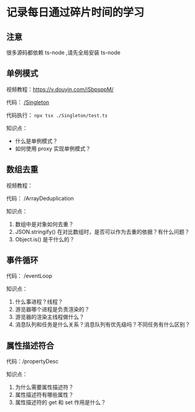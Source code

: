 # 记录每日通过碎片时间的学习

## 注意

很多源码都依赖 ts-node ,请先全局安装 ts-node

## 单例模式

视频教程：https://v.douyin.com/iSbpsppM/

代码： [/Singleton](https://github.com/coderPerseus/daily/tree/main/Singleton)

代码执行： `npx tsx ./Singleton/test.ts`

知识点：

- 什么是单例模式？
- 如何使用 proxy 实现单例模式？

## 数组去重

视频教程：

代码： /ArrayDeduplication

知识点：

1. 数组中是对象如何去重？
2. JSON.stringify() 在对比数组时，是否可以作为去重的依据？有什么问题？
3. Object.is() 是干什么的？

## 事件循环

代码： /eventLoop

知识点：

1. 什么事进程？线程？
2. 游览器哪个进程是负责渲染的？
3. 游览器的渲染主线程做什么？
4. 消息队列和任务是什么关系？消息队列有优先级吗？不同任务有什么区别？

## 属性描述符合

代码：/propertyDesc

知识点：

1. 为什么需要属性描述符？
2. 属性描述符有哪些属性？
3. 属性描述符的 get 和 set 作用是什么？
